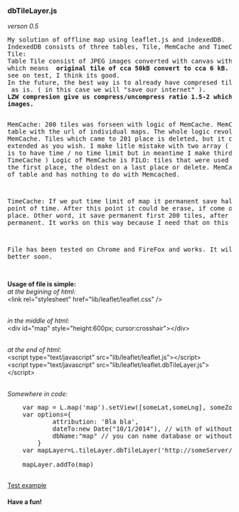 <h3> dbTileLayer.js</h3> 
<em>verson 0.5</em> 
<pre>
My solution of offline map using leaflet.js and indexedDB. 
IndexedDB consists of three tables, Tile, MemCache and TimeCache. 
Tile:
Table Tile consist of JPEG images converted with canvas with compression of 0.15, 
which means <b> original tile of cca 50kB convert to cca 6 kB.</b> Quality of images you can
see on test, I think its good.
In the future, the best way is to already have compresed tiles on server and take it
 as is. ( in this case we will "save our internet" ).
<b>LZW compresion give us compress/uncompress ratio 1.5-2 which mean its useless for 
images.</b>

MemCache:
200 tiles was forseen with logic of MemCache. MemCache is table with the url of individual 
maps. The whole logic revolves around MemCache. 
Tiles which came to 201 place is deleted, but it can be extended as you wish. I make litle 
mistake with two array ( first idea is to have time / no time limit but in meantime I make 
third table - TimeCache )
Logic of MemCache is FILO: tiles that were used last are on the first place, the oldest on a 
last place or delete. 
MemCache is name of table and has nothing to do with Memcached.

TimeCache:
If we put time limit of map it permanent save half to the point of time. After this point it 
could be erase, if come on last place. Other word, it save permanent first 200 tiles, after 
save but not permanent. It works on this way because I need that on this way. 

File has been tested on Chrome and FireFox and works. It will be better soon.
</pre>
<br><b>Usage of file is simple:</b>
<br><em>at the begining of html:</em>
<br>  \<link rel="stylesheet" href="lib/leaflet/leaflet.css" /\>

<br><em> in the middle of html:  </em>
<br> \<div id="map" style="height:600px; cursor:crosshair"\>\</div\>


<br><em> at the end of html:</em>
<br>  \<script type="text/javascript" src="lib/leaflet/leaflet.js"\>\</script\>
<br>  \<script type="text/javascript" src="lib/leaflet/leaflet.dbTileLayer.js"\>\</script\> 

<br><em>Somewhere in code: </em>
<pre>
	var map = L.map('map').setView([someLat,someLng], someZoom);
	var options={
			attribution: 'Bla bla',
			dateTo:new Date("10/1/2014"), // with of without it
			dbName:"map" // you can name database or without it as url
		}
	var mapLayer=L.tileLayer.dbTileLayer('http://someServer/tile/{z}/{y}/{x}', options);	
<br>	mapLayer.addTo(map)

</pre>
<a href="http://plnkr.co/edit/3yk2ysbVGNtsgluPsVPQ?p=preview"  target="dbTileLayer">Test example</a>

<h4>Have a fun!</h4>
